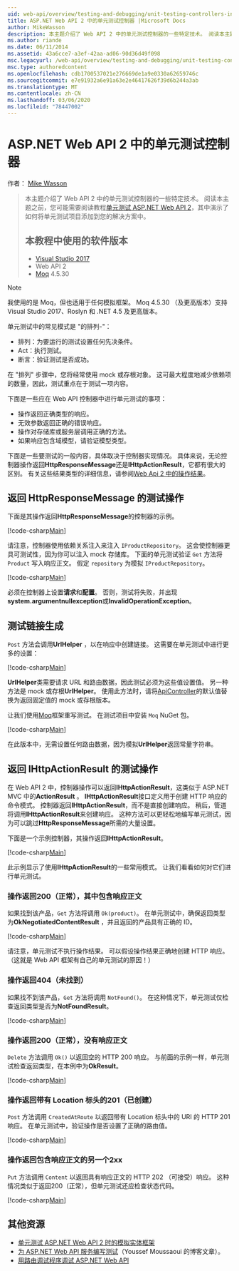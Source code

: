 ```yaml
---
uid: web-api/overview/testing-and-debugging/unit-testing-controllers-in-web-api
title: ASP.NET Web API 2 中的单元测试控制器 |Microsoft Docs
author: MikeWasson
description: 本主题介绍了 Web API 2 中的单元测试控制器的一些特定技术。 阅读本主题之前，您可能需要阅读教程单元 。
ms.author: riande
ms.date: 06/11/2014
ms.assetid: 43a6cce7-a3ef-42aa-ad06-90d36d49f098
msc.legacyurl: /web-api/overview/testing-and-debugging/unit-testing-controllers-in-web-api
msc.type: authoredcontent
ms.openlocfilehash: cdb1700537021e276669de1a9e0330a62659746c
ms.sourcegitcommit: e7e91932a6e91a63e2e46417626f39d6b244a3ab
ms.translationtype: MT
ms.contentlocale: zh-CN
ms.lasthandoff: 03/06/2020
ms.locfileid: "78447002"
---
```

# <a name="unit-testing-controllers-in-aspnet-web-api-2"></a>ASP.NET Web API 2 中的单元测试控制器

作者： [Mike Wasson](https://github.com/MikeWasson)

> 本主题介绍了 Web API 2 中的单元测试控制器的一些特定技术。 阅读本主题之前，您可能需要阅读教程[单元测试 ASP.NET Web API 2](unit-testing-with-aspnet-web-api.md)，其中演示了如何将单元测试项目添加到您的解决方案中。
>
> ## <a name="software-versions-used-in-the-tutorial"></a>本教程中使用的软件版本
>
> - [Visual Studio 2017](https://visualstudio.microsoft.com/downloads/?utm_medium=microsoft&utm_source=docs.microsoft.com&utm_campaign=button+cta&utm_content=download+vs2017)
> - Web API 2
> - [Moq](https://github.com/Moq) 4.5.30

> [!NOTE]
> 我使用的是 Moq，但也适用于任何模拟框架。 Moq 4.5.30 （及更高版本）支持 Visual Studio 2017、Roslyn 和 .NET 4.5 及更高版本。

单元测试中的常见模式是 &quot;的排列-&quot;：

- 排列：为要运行的测试设置任何先决条件。
- Act：执行测试。
- 断言：验证测试是否成功。

在 "排列" 步骤中，您将经常使用 mock 或存根对象。 这可最大程度地减少依赖项的数量，因此，测试重点在于测试一项内容。

下面是一些应在 Web API 控制器中进行单元测试的事项：

- 操作返回正确类型的响应。
- 无效参数返回正确的错误响应。
- 操作对存储库或服务层调用正确的方法。
- 如果响应包含域模型，请验证模型类型。

下面是一些要测试的一般内容，具体取决于控制器实现情况。 具体来说，无论控制器操作返回**HttpResponseMessage**还是**IHttpActionResult**，它都有很大的区别。 有关这些结果类型的详细信息，请参阅[Web Api 2 中的操作结果](../getting-started-with-aspnet-web-api/action-results.md)。

## <a name="testing-actions-that-return-httpresponsemessage"></a>返回 HttpResponseMessage 的测试操作

下面是其操作返回**HttpResponseMessage**的控制器的示例。

[!code-csharp[Main](unit-testing-controllers-in-web-api/samples/sample1.cs)]

请注意，控制器使用依赖关系注入来注入 `IProductRepository`。 这会使控制器更具可测试性，因为你可以注入 mock 存储库。 下面的单元测试验证 `Get` 方法将 `Product` 写入响应正文。 假定 `repository` 为模拟 `IProductRepository`。

[!code-csharp[Main](unit-testing-controllers-in-web-api/samples/sample2.cs)]

必须在控制器上设置**请求**和**配置**。 否则，测试将失败，并出现**system.argumentnullexception**或**InvalidOperationException**。

## <a name="testing-link-generation"></a>测试链接生成

`Post` 方法会调用**UrlHelper** ，以在响应中创建链接。 这需要在单元测试中进行更多的设置：

[!code-csharp[Main](unit-testing-controllers-in-web-api/samples/sample3.cs)]

**UrlHelper**类需要请求 URL 和路由数据，因此测试必须为这些值设置值。 另一种方法是 mock 或存根**UrlHelper**。 使用此方法时，请将[ApiController](https://msdn.microsoft.com/library/system.web.http.apicontroller.url.aspx)的默认值替换为返回固定值的 mock 或存根版本。

让我们使用[Moq](https://github.com/Moq)框架重写测试。 在测试项目中安装 `Moq` NuGet 包。

[!code-csharp[Main](unit-testing-controllers-in-web-api/samples/sample4.cs)]

在此版本中，无需设置任何路由数据，因为模拟**UrlHelper**返回常量字符串。

## <a name="testing-actions-that-return-ihttpactionresult"></a>返回 IHttpActionResult 的测试操作

在 Web API 2 中，控制器操作可以返回**IHttpActionResult**，这类似于 ASP.NET MVC 中的**ActionResult** 。 **IHttpActionResult**接口定义用于创建 HTTP 响应的命令模式。 控制器返回**IHttpActionResult**，而不是直接创建响应。 稍后，管道将调用**IHttpActionResult**来创建响应。 这种方法可以更轻松地编写单元测试，因为可以跳过**HttpResponseMessage**所需的大量设置。

下面是一个示例控制器，其操作返回**IHttpActionResult**。

[!code-csharp[Main](unit-testing-controllers-in-web-api/samples/sample5.cs)]

此示例显示了使用**IHttpActionResult**的一些常用模式。 让我们看看如何对它们进行单元测试。

### <a name="action-returns-200-ok-with-a-response-body"></a>操作返回200（正常），其中包含响应正文

如果找到该产品，`Get` 方法将调用 `Ok(product)`。 在单元测试中，确保返回类型为**OkNegotiatedContentResult** ，并且返回的产品具有正确的 ID。

[!code-csharp[Main](unit-testing-controllers-in-web-api/samples/sample6.cs)]

请注意，单元测试不执行操作结果。 可以假设操作结果正确地创建 HTTP 响应。 （这就是 Web API 框架有自己的单元测试的原因！）

### <a name="action-returns-404-not-found"></a>操作返回404（未找到）

如果找不到该产品，`Get` 方法将调用 `NotFound()`。 在这种情况下，单元测试仅检查返回类型是否为**NotFoundResult**。

[!code-csharp[Main](unit-testing-controllers-in-web-api/samples/sample7.cs)]

### <a name="action-returns-200-ok-with-no-response-body"></a>操作返回200（正常），没有响应正文

`Delete` 方法调用 `Ok()` 以返回空的 HTTP 200 响应。 与前面的示例一样，单元测试检查返回类型，在本例中为**OkResult**。

[!code-csharp[Main](unit-testing-controllers-in-web-api/samples/sample8.cs)]

### <a name="action-returns-201-created-with-a-location-header"></a>操作返回带有 Location 标头的201（已创建）

`Post` 方法调用 `CreatedAtRoute` 以返回带有 Location 标头中的 URI 的 HTTP 201 响应。 在单元测试中，验证操作是否设置了正确的路由值。

[!code-csharp[Main](unit-testing-controllers-in-web-api/samples/sample9.cs)]

### <a name="action-returns-another-2xx-with-a-response-body"></a>操作返回包含响应正文的另一个2xx

`Put` 方法调用 `Content` 以返回具有响应正文的 HTTP 202 （可接受）响应。 这种情况类似于返回200（正常），但单元测试还应检查状态代码。

[!code-csharp[Main](unit-testing-controllers-in-web-api/samples/sample10.cs)]

## <a name="additional-resources"></a>其他资源

- [单元测试 ASP.NET Web API 2 时的模拟实体框架](mocking-entity-framework-when-unit-testing-aspnet-web-api-2.md)
- [为 ASP.NET Web API 服务编写测试](https://blogs.msdn.com/b/youssefm/archive/2013/01/28/writing-tests-for-an-asp-net-webapi-service.aspx)（Youssef Moussaoui 的博客文章）。
- [用路由调试程序调试 ASP.NET Web API](https://blogs.msdn.com/b/webdev/archive/2013/04/04/debugging-asp-net-web-api-with-route-debugger.aspx)
